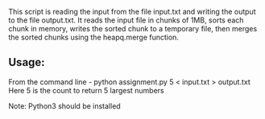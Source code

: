 This script is reading the input from the file input.txt and writing the output to the file output.txt.
It reads the input file in chunks of 1MB, sorts each chunk in memory, writes the sorted chunk to a temporary file,
then merges the sorted chunks using the heapq.merge function.

## Usage:

From the command line - python assignment.py 5 < input.txt > output.txt
Here 5 is the count to return 5 largest numbers

Note: Python3 should be installed
